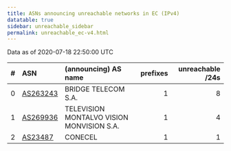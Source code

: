 ```yaml
---
title: ASNs announcing unreachable networks in EC (IPv4)
datatable: true
sidebar: unreachable_sidebar
permalink: unreachable_ec-v4.html
---
```


Data as of 2020-07-18 22:50:00 UTC


<div class="datatable-begin"></div>

|   # | ASN                                      | (announcing) AS name                      |   prefixes |   unreachable /24s |
|----:|:-----------------------------------------|:------------------------------------------|-----------:|-------------------:|
|   0 | [AS263243](unreachable_AS263243-v4.html) | BRIDGE TELECOM S.A.                       |          1 |                  8 |
|   1 | [AS269936](unreachable_AS269936-v4.html) | TELEVISION MONTALVO VISION MONVISION S.A. |          1 |                  4 |
|   2 | [AS23487](unreachable_AS23487-v4.html)   | CONECEL                                   |          1 |                  1 |

<div class="datatable-end"></div>
